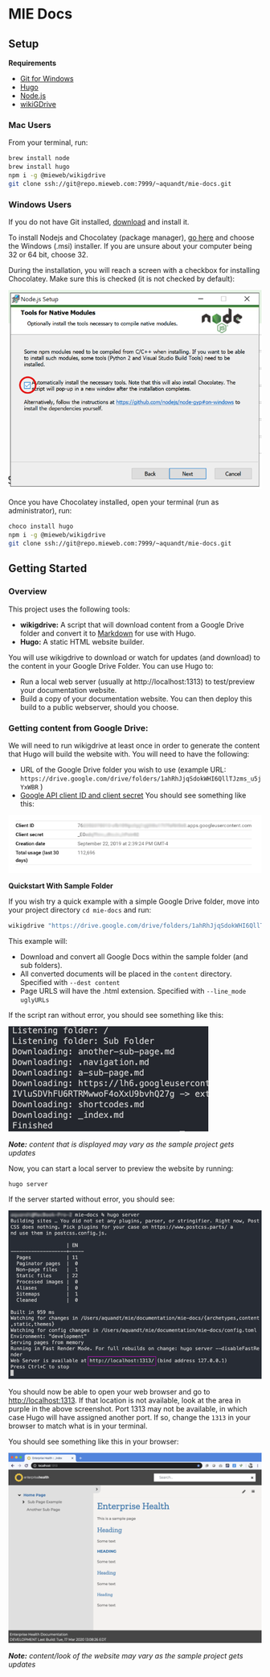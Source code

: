 # MIE Docs

## Setup

**Requirements**

- [Git for Windows](https://git-scm.com/download/win)
- [Hugo](https://gohugo.io/)
- [Node.js](https://nodejs.org/en/download/package-manager/)
- [wikiGDrive](https://www.npmjs.com/package/@mieweb/wikigdrive)

### Mac Users

From your terminal, run:

```bash
brew install node
brew install hugo
npm i -g @mieweb/wikigdrive
git clone ssh://git@repo.mieweb.com:7999/~aquandt/mie-docs.git
```

### Windows Users

If you do not have Git installed, [download](https://git-scm.com/download/win) and install it.

To install Nodejs and Chocolatey (package manager), [go here](https://nodejs.org/en/download/package-manager/) and choose the Windows (.msi) installer. If you are unsure about your computer being 32 or 64 bit, choose 32.

During the installation, you will reach a screen with a checkbox for installing Chocolatey. Make sure this is checked (it is not checked by default):

![](nodejs.png)

Once you have Chocolatey installed, open your terminal (run as administrator), run:

```bash
choco install hugo
npm i -g @mieweb/wikigdrive
git clone ssh://git@repo.mieweb.com:7999/~aquandt/mie-docs.git
```

## Getting Started

### Overview

This project uses the following tools:

- **wikigdrive:**  A script that will download content from a Google Drive folder and convert it to [Markdown](https://www.markdownguide.org/cheat-sheet/) for use with Hugo.
- **Hugo:** A static HTML website builder.

You will use wikigdrive to download or watch for updates (and download) to the content in your Google Drive Folder.  You can use Hugo to:

- Run a local web server (usually at http://localhost:1313) to test/preview your documentation website.
- Build a copy of your documentation website.  You can then deploy this build to a public webserver, should you choose.

### Getting content from Google Drive:

We will need to run wikigdrive at least once in order to generate the content that Hugo will build the website with.  You will need to have the following:

- URL of the Google Drive folder you wish to use (example URL: `https://drive.google.com/drive/folders/1ahRhJjqSdokWHI6QllTJzms_u5jYxWBR` )
- [Google API client ID and client secret](https://console.developers.google.com/apis/credentials/oauthclient/762352378313-cfb109ipchpj1qij3i8u17t7faf6t5e0.apps.googleusercontent.com?project=wikigdrive)  You should see something like this:
  
![](google-console.png)

**Quickstart With Sample Folder**

If you wish try a quick example with a simple Google Drive folder, move into your project directory `cd mie-docs` and run:

```bash
wikigdrive "https://drive.google.com/drive/folders/1ahRhJjqSdokWHI6QllTJzms_u5jYxWBR"  --client_id CLIENT_ID --client_secret CLIENT_SECRET  --dest content --link_mode uglyURLs --without-folder-structure --drive_id 0ALfGlL3hJS03Uk9PVA
```

This example will:
- Download and convert all Google Docs within the sample folder (and sub folders).
- All converted documents will be placed in the `content` directory. Specified with `--dest content`
- Page URLS will have the .html extension. Specified with `--line_mode uglyURLs`

If the script ran without error, you should see something like this: 

![](sample-wikigdrive.png)

***Note:** content that is displayed may vary as the sample project gets updates*

Now, you can start a local server to preview the website by running:

```
hugo server
```

If the server started without error, you should see:

![](hugo-server.png)

You should now be able to open your web browser and go to [http://localhost:1313](http://localhost:1313).  If that location is not available, look at the area in purple in the above screenshot.  Port 1313 may not be available, in which case Hugo will have assigned another port.   If so, change the `1313` in your browser to match what is in your terminal.

You should see something like this in your browser:

![](sample-website.png)

***Note:** content/look of the website may vary as the sample project gets updates*
